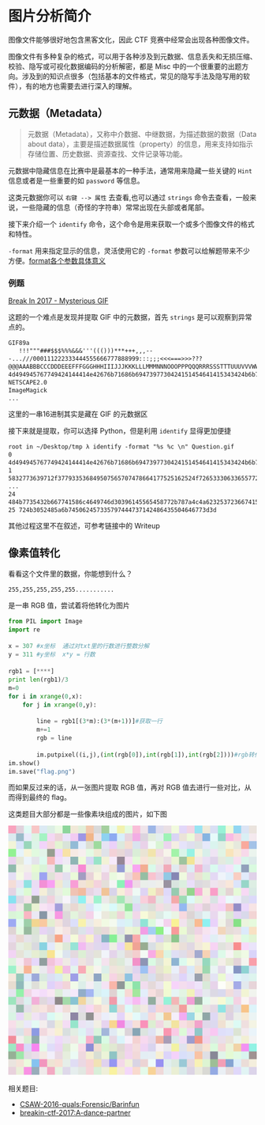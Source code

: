 # 图片分析简介

图像文件能够很好地包含黑客文化，因此 CTF 竞赛中经常会出现各种图像文件。

图像文件有多种复杂的格式，可以用于各种涉及到元数据、信息丢失和无损压缩、校验、隐写或可视化数据编码的分析解密，都是 Misc 中的一个很重要的出题方向。涉及到的知识点很多（包括基本的文件格式，常见的隐写手法及隐写用的软件），有的地方也需要去进行深入的理解。

## 元数据（Metadata）

> 元数据（Metadata），又称中介数据、中继数据，为描述数据的数据（Data about data），主要是描述数据属性（property）的信息，用来支持如指示存储位置、历史数据、资源查找、文件记录等功能。

元数据中隐藏信息在比赛中是最基本的一种手法，通常用来隐藏一些关键的 `Hint` 信息或者是一些重要的如 `password` 等信息。

这类元数据你可以 `右键 --> 属性` 去查看,也可以通过 `strings` 命令去查看，一般来说，一些隐藏的信息（奇怪的字符串）常常出现在头部或者尾部。

接下来介绍一个 `identify` 命令，这个命令是用来获取一个或多个图像文件的格式和特性。

`-format` 用来指定显示的信息，灵活使用它的 `-format` 参数可以给解题带来不少方便。[format各个参数具体意义](https://www.imagemagick.org/script/escape.php)

### 例题

[Break In 2017 - Mysterious GIF](https://github.com/ctfs/write-ups-2017/tree/master/breakin-ctf-2017/misc/Mysterious-GIF)

这题的一个难点是发现并提取 GIF 中的元数据，首先 `strings` 是可以观察到异常点的。

```shell
GIF89a
   !!!"""###$$$%%%&&&'''((()))***+++,,,---...///000111222333444555666777888999:::;;;<<<===>>>???@@@AAABBBCCCDDDEEEFFFGGGHHHIIIJJJKKKLLLMMMNNNOOOPPPQQQRRRSSSTTTUUUVVVWWWXXXYYYZZZ[[[\\\]]]^^^___```aaabbbcccdddeeefffggghhhiiijjjkkklllmmmnnnooopppqqqrrrssstttuuuvvvwwwxxxyyyzzz{{{|||}}}~~~
4d494945767749424144414e42676b71686b6947397730424151454641415343424b6b776767536c41674541416f4942415144644d4e624c3571565769435172
NETSCAPE2.0
ImageMagick
...
```

这里的一串16进制其实是藏在 GIF 的元数据区

接下来就是提取，你可以选择 Python，但是利用 `identify` 显得更加便捷

```shell
root in ~/Desktop/tmp λ identify -format "%s %c \n" Question.gif
0 4d494945767749424144414e42676b71686b6947397730424151454641415343424b6b776767536c41674541416f4942415144644d4e624c3571565769435172
1 5832773639712f377933536849507565707478664177525162524f72653330633655772f6f4b3877655a547834346d30414c6f75685634364b63514a6b687271
...
24 484b7735432b667741586c4649746d30396145565458772b787a4c4a623253723667415450574d35715661756278667362356d58482f77443969434c684a536f
25 724b3052485a6b745062457335797444737142486435504646773d3d
```

其他过程这里不在叙述，可参考链接中的 Writeup

## 像素值转化

看看这个文件里的数据，你能想到什么？

```
255,255,255,255,255...........
```

是一串 RGB 值，尝试着将他转化为图片

```python
from PIL import Image
import re

x = 307 #x坐标  通过对txt里的行数进行整数分解
y = 311 #y坐标  x*y = 行数

rgb1 = [****]
print len(rgb1)/3
m=0
for i in xrange(0,x):
    for j in xrange(0,y):

        line = rgb1[(3*m):(3*(m+1))]#获取一行
        m+=1
        rgb = line

        im.putpixel((i,j),(int(rgb[0]),int(rgb[1]),int(rgb[2])))#rgb转化为像素
im.show()
im.save("flag.png")
```

而如果反过来的话，从一张图片提取 RGB 值，再对 RGB 值去进行一些对比，从而得到最终的 flag。

这类题目大部分都是一些像素块组成的图片，如下图

![](./figure/brainfun.png)

相关题目:

-   [CSAW-2016-quals:Forensic/Barinfun](https://github.com/ctfs/write-ups-2016/tree/master/csaw-ctf-2016-quals/forensics/brainfun-50)
-   [breakin-ctf-2017:A-dance-partner](https://github.com/ctfs/write-ups-2017/tree/master/breakin-ctf-2017/misc/A-dance-partner)
